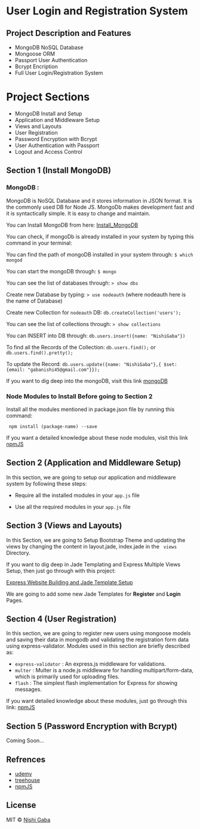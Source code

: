 # User Login and Registration System


## Project Description and Features

* MongoDB NoSQL Database
* Mongoose ORM
* Passport User Authentication
* Bcrypt Encription
* Full User Login/Registration System


# Project Sections

* MongoDB Install and Setup
* Application and Middleware Setup
* Views and Layouts
* User Registration
* Password Encryption with Bcrypt
* User Authentication with Passport
* Logout and Access Control


## Section 1 (Install MongoDB)

### MongoDB :

MongoDB is NoSQL Database and it stores information in JSON format. It is the commonly used DB for Node JS.
MongoDb makes development fast and it is syntactically simple. It is easy to change and maintain.

You  can Install MongoDB from here: [Install_MongoDB](https://docs.mongodb.com/manual/installation/)

You can check, if mongoDb is already installed in your system by typing this command in your terminal: 

You can find the path of mongoDB installed in your system through: ```$ which mongod``` 

You can start the mongoDB through: ```$ mongo```

You can see the list of databases through: ```> show dbs```

Create new Database by typing: ```> use nodeauth``` (where nodeauth here is the name of Database)

Create new Collection for ```nodeauth``` DB: ```db.createCollection('users');```

You can see the list of collections through: ```> show collections```

You can INSERT into DB through: ```db.users.insert({name: "NishiGaba"})```

To find all the Records of the Collection: ```db.users.find();``` or ```db.users.find().pretty();```

To update the Record: ``` db.users.update({name: "NishiGaba"},{ $set: {email: "gabanishi45@gmail.com"}}); ```

If you want to dig deep into the mongoDB, visit this link [mongoDB](https://docs.mongodb.com/?_ga=2.25510269.1120633829.1507739544-13259898.1499097785)

### Node Modules to Install Before going to Section 2

Install all the modules mentioned in package.json file by running this command: 

	 npm install (package-name) --save 

If you want a detailed knowledge about these node modules, visit this link [npmJS](https://www.npmjs.com)


## Section 2 (Application and Middleware Setup)

In this section, we are going to setup our application and middleware system by following these steps:

* Require all the installed modules in your ``` app.js ``` file

* Use all the required modules in your ``` app.js ``` file


## Section 3 (Views and Layouts)

In this Section, we are going to Setup Bootstrap Theme and updating the views by changing the content in layout.jade,
index.jade in the ``` views``` Directory.

If you want to dig deep in Jade Templating and Express Multiple Views Setup, then just go through with this project:

[Express Website Building and Jade Template Setup](https://github.com/NishiGaba/Basic-Express-Website)

We are going to add some new Jade Templates for **Register** and **Login** Pages.


## Section 4 (User Registration)

In this section, we are going to register new users using mongoose models and saving their data in mongodb and 
validating the registration form data using express-validator. Modules used in this section are briefly described as:

* ``` express-validator ``` : An express.js middleware for validations.
* ``` multer ``` : Multer is a node.js middleware for handling multipart/form-data, which is primarily used for 					   uploading files.
* ``` flash ``` : The simplest flash implementation for Express for showing messages.

If you want detailed knowledge about these modules, just go through this link: [npmJS](https://www.npmjs.com)


## Section 5 (Password Encryption with Bcrypt) 

Coming Soon...

## Refrences

* [udemy](https://www.udemy.com/)
* [treehouse](https://teamtreehouse.com/home)
* [npmJS](https://www.npmjs.com)


## License

MIT © [Nishi Gaba](https://github.com/NishiGaba)



